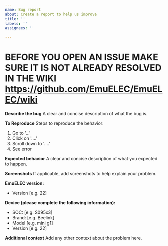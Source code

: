 ```yaml
---
name: Bug report
about: Create a report to help us improve
title: ''
labels: ''
assignees: ''

---
```


# BEFORE YOU OPEN AN ISSUE MAKE SURE IT IS NOT ALREADY RESOLVED IN THE WIKI https://github.com/EmuELEC/EmuELEC/wiki

**Describe the bug**
A clear and concise description of what the bug is.

**To Reproduce**
Steps to reproduce the behavior:
1. Go to '...'
2. Click on '....'
3. Scroll down to '....'
4. See error

**Expected behavior**
A clear and concise description of what you expected to happen.

**Screenshots**
If applicable, add screenshots to help explain your problem.

**EmuELEC version:**
 - Version [e.g. 22]

**Device (please complete the following information):**
 - SOC: [e.g. S095x3]
 - Brand: [e.g. Beelink]
 - Model [e.g. mini g1]
 - Version [e.g. 22]

**Additional context**
Add any other context about the problem here.

